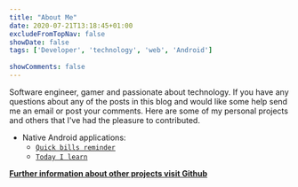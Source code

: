 ```yaml
---
title: "About Me"
date: 2020-07-21T13:18:45+01:00
excludeFromTopNav: false
showDate: false
tags: ['Developer', 'technology', 'web', 'Android']
 
showComments: false
---
```

 
Software engineer, gamer and passionate about technology. If you have any questions about any of the posts in this blog and would like some help send me an email or post your comments. Here are some of my personal projects and others that I've had the pleasure to contributed.
 
- Native Android applications:
   - [`Quick bills reminder`](https://some.com)
   - [`Today I learn`](https://some.com)
 
 
**[Further information about other projects visit Github](https://github.com/rensodiaz)**
 


